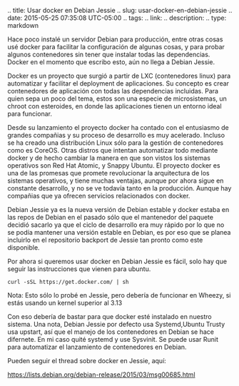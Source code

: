 .. title: Usar docker en Debian Jessie
.. slug: usar-docker-en-debian-jessie
.. date: 2015-05-25 07:35:08 UTC-05:00
.. tags:
.. link:
.. description:
.. type: markdown

Hace poco instalé un servidor Debian para producción, entre otras cosas usé docker para facilitar la configuración de algunas cosas,
y para probar algunos contenedores sin tener que instalar todas las dependencias. Docker en el momento que escribo esto, aún no llega a Debian Jessie.

Docker es un proyecto que surgió a partir de LXC (contenedores linux) para automatizar y facilitar el deployment de aplicaciones. Su concepto es crear contenedores de aplicación con todas las dependencias incluidas. Para quien sepa un poco del tema, estos son una especie de microsistemas, un chroot con esteroides, en donde las aplicaciones tienen un entorno ideal para funcionar.

Desde su lanzamiento el proyecto docker ha contado con el entusiasmo de grandes compañias y su proceso de desarrollo es muy acelerado. Incluso se ha creado una distribución Linux sólo para la gestión de contenedores como es CoreOS. Otras distros que intentan automatizar todo mediante docker y de hecho cambiar la manera en que son vistos los sistemas operativos son Red Hat Atomic, y Snappy Ubuntu. El proyecto docker es una de las promesas que promete revolucionar la arquitectura de los sistemas operativos, y tiene muchas ventajas, aunque por ahora sigue en constante desarrollo, y no se ve todavía tanto en la producción. Aunque hay compañias que ya ofrecen servicios relacionados con docker.


Debian Jessie ya es la nueva versión de Debian estable y docker estaba en las repos de Debian en el pasado sólo que el mantenedor del paquete decidió sacarlo ya que el ciclo de desarrollo era muy rápido  por lo que no se podía mantener una versión estable en Debian, es por eso que se planea incluirlo en el repositorio backport de Jessie tan pronto como este disponible.

Por ahora si queremos usar docker en Debian Jessie es fácil, solo hay que seguir las instrucciones que vienen para ubuntu.

```
curl -sSL https://get.docker.com/ | sh

```

Nota: Esto sólo lo probé en Jessie, pero debería de funcionar en Wheezy, si estás usando un kernel superior al 3.13

Con eso debería de bastar para que docker esté instalado en nuestro sistema. Una nota, Debian Jessie por defecto usa Systemd,Ubuntu Trusty usa upstart, así que el manejo de los contenedores en Debian se hace difernete. En mi caso quité systemd y use Sysvinit. Se puede usar Runit para automatizar el lanzamiento de contenedores en Debian.


Pueden seguir el thread sobre docker en Jessie, aquí:

<https://lists.debian.org/debian-release/2015/03/msg00685.html>
